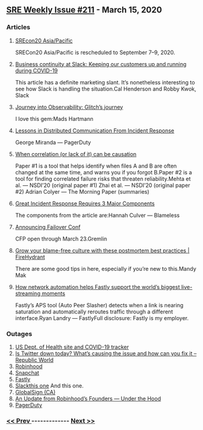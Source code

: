 ## [SRE Weekly Issue #211](https://sreweekly.com/sre-weekly-issue-211/) - March 15, 2020
### Articles

1. [SREcon20 Asia/Pacific](https://www.usenix.org/conference/srecon20apac)

    SRECon20 Asia/Pacific is rescheduled to September 7–9, 2020.
1. [Business continuity at Slack: Keeping our customers up and running during COVID-19](https://slackhq.com/business-continuity-plan-covid-19)

    This article has a definite marketing slant. It’s nonetheless interesting to see how Slack is handling the situation.Cal Henderson and Robby Kwok, Slack
1. [Journey into Observability: Glitch’s journey](https://mads-hartmann.com/sre/2020/03/05/journey-into-observability-glitchs-journey.html)

    I love this gem:Mads Hartmann
1. [Lessons in Distributed Communication From Incident Response](https://www.pagerduty.com/blog/lessons-distributed-communication-incident-response/)

    George Miranda — PagerDuty
1. [When correlation (or lack of it) can be causation](https://blog.acolyer.org/2020/03/13/correlation-x-2/)

    Paper #1 is a tool that helps identify when files A and B are often changed at the same time, and warns you if you forgot B.Paper #2 is a tool for finding correlated failure risks that threaten reliability.Mehta et al. — NSDI’20 (original paper #1)
Zhai et al. — NSDI’20 (original paper #2)
Adrian Colyer — The Morning Paper (summaries)
1. [Great Incident Response Requires 3 Major Components](https://www.blameless.com/great-incident-response-3-components/)

    The components from the article are:Hannah Culver — Blameless
1. [Announcing Failover Conf](https://www.gremlin.com/blog/announcing-failover-conf/)

    CFP open through March 23.Gremlin
1. [Grow your blame-free culture with these postmortem best practices | FireHydrant](https://www.firehydrant.io/blog/grow-your-blame-free-culture-with-these-postmortem-best-practices/)

    There are some good tips in here, especially if you’re new to this.Mandy Mak
1. [How network automation helps Fastly support the world’s biggest live-streaming moments](https://www.fastly.com/blog/network-automation-helps-support-worlds-biggest-live-streaming-moments)

    Fastly’s APS tool (Auto Peer Slasher) detects when a link is nearing saturation and automatically reroutes traffic through a different interface.Ryan Landry — FastlyFull disclosure: Fastly is my employer.
### Outages

1. [US Dept. of Health site and COVID-19 tracker](https://www.interaksyon.com/trends-spotlights/2020/03/11/163964/doh-website-downtime-covid19-confirmed-cases/)
1. [Is Twitter down today? What’s causing the issue and how can you fix it – Republic World](https://www.republicworld.com/technology-news/apps/is-twitter-down-today-twitter-server-outage.html)
1. [Robinhood](https://www.yahoo.com/lifestyle/robinhoods-third-outage-may-point-131113298.html)
1. [Snapchat](https://www.express.co.uk/life-style/science-technology/1188605/Snapchat-Down-Not-Working-Server-Status)
1. [Fastly](https://status.fastly.com/incidents/xbhx902s90sm)
1. [Slackthis one](https://status.slack.com//2020-03/1bf29bb9e356ed20)
    And this one.
1. [GlobalSign (CA)](https://twitter.com/GSSystemAlerts/status/1237719656628129793)
1. [An Update from Robinhood’s Founders — Under the Hood](https://blog.robinhood.com/news/2020/3/3/an-update-from-robinhoods-founders)
1. [PagerDuty](https://status.pagerduty.com/incidents/675fg50jbq5m)

### [ << Prev ](sreweekly-210.md) ------------- [ Next >> ](sreweekly-212.md)